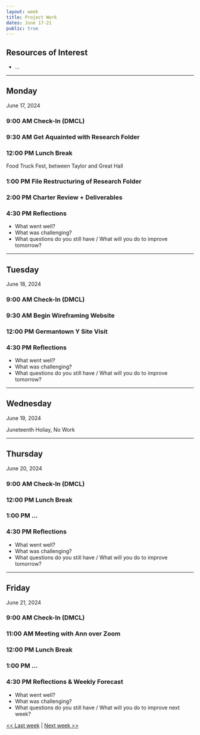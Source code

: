 ```yaml
---
layout: week
title: Project Work
dates: June 17-21
public: true
---
```


## Resources of Interest
- ...

---

## Monday
June 17, 2024

### 9:00 AM Check-In (DMCL)

### 9:30 AM Get Aquainted with Research Folder 

### 12:00 PM Lunch Break
Food Truck Fest, between Taylor and Great Hall

### 1:00 PM File Restructuring of Research Folder

### 2:00 PM Charter Review + Deliverables

### 4:30 PM Reflections
- What went well?
- What was challenging?
- What questions do you still have / What will you do to improve tomorrow?

---

## Tuesday
June 18, 2024

### 9:00 AM Check-In (DMCL)

### 9:30 AM Begin Wireframing Website 

### 12:00 PM Germantown Y Site Visit

### 4:30 PM Reflections
- What went well?
- What was challenging?
- What questions do you still have / What will you do to improve tomorrow?

---

## Wednesday
June 19, 2024

Juneteenth Holiay, No Work

---

## Thursday
June 20, 2024

### 9:00 AM Check-In (DMCL)

### 12:00 PM Lunch Break

### 1:00 PM  ...

### 4:30 PM Reflections
- What went well?
- What was challenging?
- What questions do you still have / What will you do to improve tomorrow?

---

## Friday
June 21, 2024

### 9:00 AM Check-In (DMCL)

### 11:00 AM Meeting with Ann over Zoom

### 12:00 PM Lunch Break

### 1:00 PM ...

### 4:30 PM Reflections & Weekly Forecast
- What went well?
- What was challenging?
- What questions do you still have / What will you do to improve next week?

[<< Last week](02-data) | [Next week >>](04-work)
